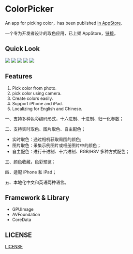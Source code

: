 # ColorPicker

An app for picking color，has been published [in AppStore](https://itunes.apple.com/cn/app/colorpicker-pick-color-easily/id1183292373?mt=8).

一个专为开发者设计的取色应用，已上架 AppStore，[链接](https://itunes.apple.com/cn/app/colorpicker-pick-color-easily/id1183292373?mt=8)。

## Quick Look

![](/ColorPicker_Demo_1.png)
![](/ColorPicker_Demo_2.png)
![](/ColorPicker_Demo_3.png)
![](/ColorPicker_Demo_4.png)
![](/ColorPicker_Demo_5.png)

## Features

1. Pick color from photo.
2. pick color using camera.
3. Create colors easily.
4. Support iPhone and iPad.
5. Localizing for English and Chinese.


一、支持多种色彩编码形式，十六进制、十进制、归一化参数；

二、支持实时取色、图片取色、自主配色；

- 实时取色：通过相机获取周围的颜色;
- 图片取色：采集示例图片或相册图片中的颜色；
- 自主配色：进行十进制、十六进制、RGB/HSV 多种方式配色；

三、颜色收藏，色彩预览；

四、适配 iPhone 和 iPad；

五、本地化中文和英语两种语言。

## Framework & Library

- GPUImage
- AVFoundation
- CoreData

## LICENSE

[LICENSE](/LICENSE)




